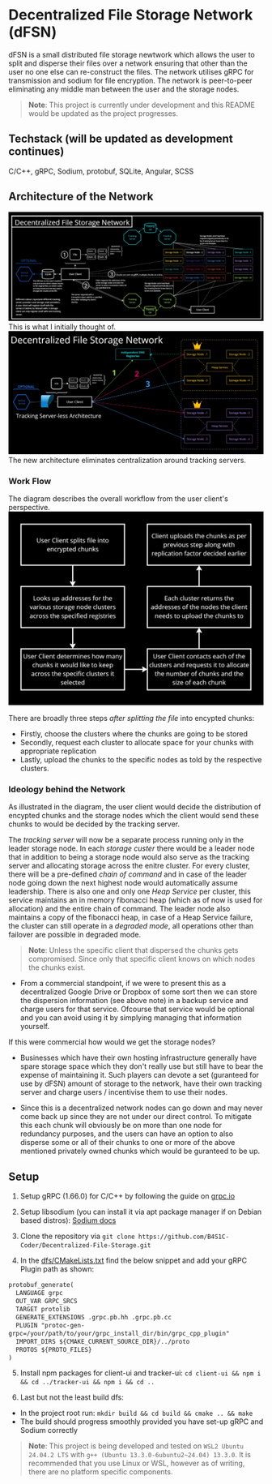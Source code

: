 # Decentralized File Storage Network (dFSN)
dFSN is a small distributed file storage newtwork which allows the user to split and disperse their files over a network ensuring that other than the user no one else can re-construct the files. The network utilises gRPC for transmission and sodium for file encryption. The network is peer-to-peer eliminating any middle man between the user and the storage nodes.

>**Note**: This project is currently under development and this README would be updated as the project progresses.

## Techstack (will be updated as development continues)
C/C++, gRPC, Sodium, protobuf, SQLite, Angular, SCSS

## Architecture of the Network
![Working](DecentralizedFileStorage.jpg)
This is what I initially thought of.
![New Architecture](DecentralizedFileStorage2.0.jpg)
The new architecture eliminates centralization around tracking servers.

### Work Flow
The diagram describes the overall workflow from the user client's perspective.
![Work Flow](WorkFlow.jpg)

There are broadly three steps *after splitting the file* into encypted chunks:
- Firstly, choose the clusters where the chunks are going to be stored
- Secondly, request each cluster to allocate space for your chunks with appropriate replication
- Lastly, upload the chunks to the specific nodes as told by the respective clusters.

### Ideology behind the Network
As illustrated in the diagram, the user client would decide the distribution of encypted chunks and the storage nodes which the client would send these chunks to would be decided by the tracking server.

The *tracking server* will now be a separate process running only in the leader storage node. In each *storage custer* there would be a leader node that in addition to being a storage node would also serve as the tracking server and allocating storage across the enitre cluster. For every cluster, there will be a pre-defined *chain of command* and in case of the leader node going down the next highest node would automatically assume leadership. There is also one and only one *Heap Service* per cluster, this service maintains an in memory fibonacci heap (which as of now is used for allocation) and the entire chain of command. The leader node also maintains a copy of the fibonacci heap, in case of a Heap Service failure, the cluster can still operate in a *degraded mode*, all operations other than failover are possible in degraded mode.

>**Note**: Unless the specific client that dispersed the chunks gets compromised. Since only that specific client knows on which nodes the chunks exist.

- From a commercial standpoint, if we were to present this as a decentralized Google Drive or Dropbox of some sort then we can store the dispersion information (see above note) in a backup service and charge users for that service. Ofcourse that service would be optional and you can avoid using it by simplying managing that information yourself.

If this were commercial how would we get the storage nodes?
- Businesses which have their own hosting infrastructure generally have spare storage space which they don't really use but still have to bear the expense of maintaining it. Such players can devote a set (guranteed for use by dFSN) amount of storage to the network, have their own tracking server and charge users / incentivise them to use their nodes.

- Since this is a decentralized network nodes can go down and may never come back up since they are not under our direct control. To mitigate this each chunk will obviously be on more than one node for redundancy purposes, and the users can have an option to also disperse some or all of their chunks to one or more of the above mentioned privately owned chunks which would be guranteed to be up.


## Setup
1. Setup gRPC (1.66.0) for C/C++ by following the guide on [grpc.io](https://grpc.io/docs/languages/cpp/quickstart/)

2. Setup libsodium (you can install it via apt package manager if on Debian based distros): [Sodium docs](https://doc.libsodium.org/installation)

3. Clone the repository via `git clone https://github.com/B4S1C-Coder/Decentralized-File-Storage.git`

4. In the [dfs/CMakeLists.txt](dfs/CMakeLists.txt) find the below snippet and add your gRPC Plugin path as shown:
```
protobuf_generate(
  LANGUAGE grpc
  OUT_VAR GRPC_SRCS
  TARGET protolib
  GENERATE_EXTENSIONS .grpc.pb.hh .grpc.pb.cc
  PLUGIN "protoc-gen-grpc=/your/path/to/your/grpc_install_dir/bin/grpc_cpp_plugin"
  IMPORT_DIRS ${CMAKE_CURRENT_SOURCE_DIR}/../proto
  PROTOS ${PROTO_FILES}
)
```
5. Install npm packages for client-ui and tracker-ui: `cd client-ui && npm i && cd ../tracker-ui && npm i && cd ..`

6. Last but not the least build dfs:
 - In the project root run: `mkdir build && cd build && cmake .. && make`
 - The build should progress smoothly provided you have set-up gRPC and Sodium correctly
 
>**Note**: This project is being developed and tested on `WSL2 Ubuntu 24.04.2 LTS` with `g++ (Ubuntu 13.3.0-6ubuntu2~24.04) 13.3.0`. It is recommended that you use Linux or WSL, however as of writing, there are no platform specific components.
